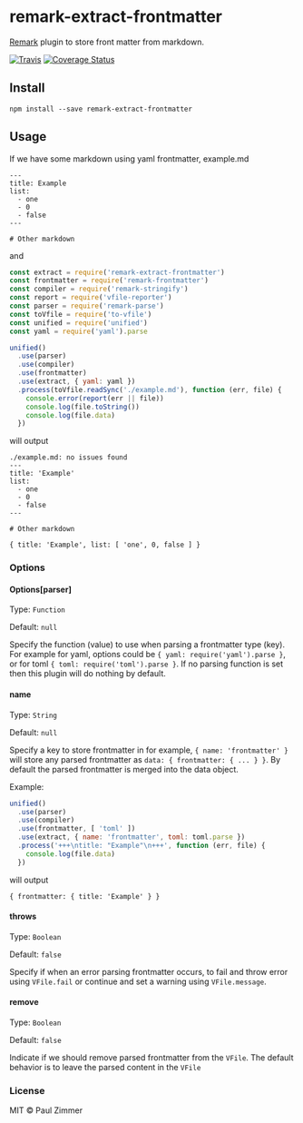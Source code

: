 # remark-extract-frontmatter

[Remark](http://github.com/syntax-tree/remark) plugin to store front matter from markdown.

[![Travis](https://img.shields.io/travis/mrzmmr/remark-extract-frontmatter.svg)](https://travis-ci.org/mrzmmr/remark-extract-frontmatter)
[![Coverage
Status](https://coveralls.io/repos/github/mrzmmr/remark-extract-frontmatter/badge.svg?branch=master)](https://coveralls.io/github/mrzmmr/remark-extract-frontmatter?branch=master)

## Install

```
npm install --save remark-extract-frontmatter
```

## Usage

If we have some markdown using yaml frontmatter, example.md

```
---
title: Example
list:
  - one
  - 0
  - false
---

# Other markdown
```

and

```js
const extract = require('remark-extract-frontmatter')
const frontmatter = require('remark-frontmatter')
const compiler = require('remark-stringify')
const report = require('vfile-reporter')
const parser = require('remark-parse')
const toVfile = require('to-vfile')
const unified = require('unified')
const yaml = require('yaml').parse

unified()
  .use(parser)
  .use(compiler)
  .use(frontmatter)
  .use(extract, { yaml: yaml })
  .process(toVfile.readSync('./example.md'), function (err, file) {
    console.error(report(err || file))
    console.log(file.toString())
    console.log(file.data)
  })
```

will output

```
./example.md: no issues found
---
title: 'Example'
list:
  - one
  - 0
  - false
---

# Other markdown

{ title: 'Example', list: [ 'one', 0, false ] }
```

### Options

#### Options[parser]

Type: `Function`

Default: `null`

Specify the function (value) to use when parsing a frontmatter type (key). For example for yaml, options could be `{ yaml: require('yaml').parse }`, or for toml `{ toml: require('toml').parse }`. If no parsing function is set then this plugin will do nothing by default.

#### name

Type: `String`

Default: `null`

Specify a key to store frontmatter in for example, `{ name: 'frontmatter' }` will store any parsed frontmatter as `data: { frontmatter: { ... } }`. By default the parsed frontmatter is merged into the data object.

Example:

```js
unified()
  .use(parser)
  .use(compiler)
  .use(frontmatter, [ 'toml' ])
  .use(extract, { name: 'frontmatter', toml: toml.parse })
  .process('+++\ntitle: "Example"\n+++', function (err, file) {
    console.log(file.data)
  })
```

will output

```
{ frontmatter: { title: 'Example' } }
```

#### throws

Type: `Boolean`

Default: `false`

Specify if when an error parsing frontmatter occurs, to fail and throw error using `VFile.fail` or continue and set a warning using `VFile.message`.


#### remove

Type: `Boolean`

Default: `false`

Indicate if we should remove parsed frontmatter from the `VFile`. The default behavior is to leave the parsed content in the `VFile`

### License

MIT &copy; Paul Zimmer
